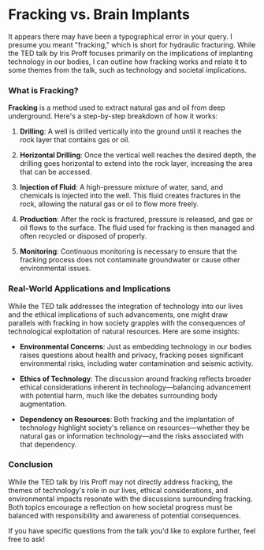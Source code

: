 # **Fracking vs. Brain Implants**

It appears there may have been a typographical error in your query. I presume you meant "fracking," which is short for hydraulic fracturing. While the TED talk by Iris Proff focuses primarily on the implications of implanting technology in our bodies, I can outline how fracking works and relate it to some themes from the talk, such as technology and societal implications.

### What is Fracking?

**Fracking** is a method used to extract natural gas and oil from deep underground. Here's a step-by-step breakdown of how it works:

1. **Drilling**: A well is drilled vertically into the ground until it reaches the rock layer that contains gas or oil.

2. **Horizontal Drilling**: Once the vertical well reaches the desired depth, the drilling goes horizontal to extend into the rock layer, increasing the area that can be accessed.

3. **Injection of Fluid**: A high-pressure mixture of water, sand, and chemicals is injected into the well. This fluid creates fractures in the rock, allowing the natural gas or oil to flow more freely.

4. **Production**: After the rock is fractured, pressure is released, and gas or oil flows to the surface. The fluid used for fracking is then managed and often recycled or disposed of properly.

5. **Monitoring**: Continuous monitoring is necessary to ensure that the fracking process does not contaminate groundwater or cause other environmental issues.

### Real-World Applications and Implications

While the TED talk addresses the integration of technology into our lives and the ethical implications of such advancements, one might draw parallels with fracking in how society grapples with the consequences of technological exploitation of natural resources. Here are some insights:

- **Environmental Concerns**: Just as embedding technology in our bodies raises questions about health and privacy, fracking poses significant environmental risks, including water contamination and seismic activity.

- **Ethics of Technology**: The discussion around fracking reflects broader ethical considerations inherent in technology—balancing advancement with potential harm, much like the debates surrounding body augmentation.

- **Dependency on Resources**: Both fracking and the implantation of technology highlight society's reliance on resources—whether they be natural gas or information technology—and the risks associated with that dependency.

### Conclusion

While the TED talk by Iris Proff may not directly address fracking, the themes of technology's role in our lives, ethical considerations, and environmental impacts resonate with the discussions surrounding fracking. Both topics encourage a reflection on how societal progress must be balanced with responsibility and awareness of potential consequences. 

If you have specific questions from the talk you'd like to explore further, feel free to ask!
